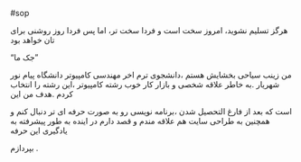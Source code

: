 #sop 

هرگز تسلیم نشوید، امروز سخت است و فردا سخت تر، اما پس فردا روز روشنی برای تان خواهد بود

“جک ما”

من  زینب سیاحی بخشایش هستم ،دانشجوی ترم اخر مهندسی کامپیوتر دانشگاه پیام نور شهریار .به خاطر علاقه شخصی و بازار کار خوب رشته کامپیوتر ،این رشته را انتخاب کردم .هدف من این

است که بعد از فارغ التحصیل شدن ،برنامه نویسی رو به صورت حرفه ای تر دنبال کنم و همچنین به طراحی سایت هم علاقه مندم و قصد دارم در اینده به طور پیشرفته به یادگیری این حرفه

بپردازم .
  
